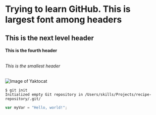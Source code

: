 #  <h1> Trying to learn GitHub. This is largest font among headers

## <h2> This is the next level header

####  <h4> This is the fourth header

######  <h6> This is the smallest header

![Image of Yaktocat](https://octodex.github.com/images/yaktocat.png)

```
$ git init
Initialized empty Git repository in /Users/skills/Projects/recipe-repository/.git/
```
``` javascript
var myVar = "Hello, world!";
```

